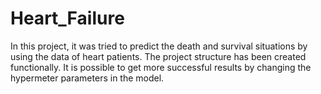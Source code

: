 # Heart_Failure
In this project, it was tried to predict the death and survival situations by using the data of heart patients. 
The project structure has been created functionally. 
It is possible to get more successful results by changing the hypermeter parameters in the model.
